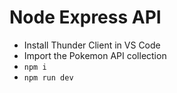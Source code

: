 # Node Express API

* Install Thunder Client in VS Code
* Import the Pokemon API collection
* `npm i`
* `npm run dev`
